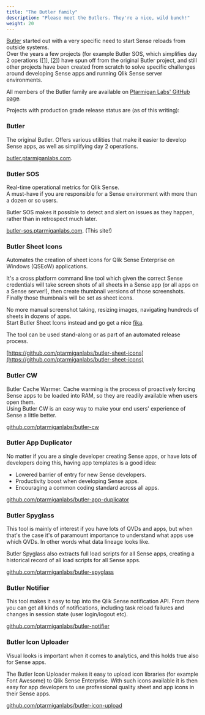 ```yaml
---
title: "The Butler family"
description: "Please meet the Butlers. They're a nice, wild bunch!" 
weight: 20
---
```


[Butler](https://github.com/ptarmiganlabs/butler) started out with a very specific need to start Sense reloads from outside systems.  
Over the years a few projects (for example Butler SOS, which simplifies day 2 operations ([[1](https://www.infoworld.com/article/3442754/why-de-risking-day-2-operations-is-a-smart-business-strategy.html)], [[2](https://dzone.com/articles/defining-day-2-operations)]) have spun off from the original Butler project, and still other projects have been created from scratch to solve specific challenges around developing Sense apps and running Qlik Sense server environments.

All members of the Butler family are available on [Ptarmigan Labs' GitHub page](https://github.com/ptarmiganlabs).

Projects with production grade release status are (as of this writing):

### Butler

The original Butler. Offers various utilities that make it easier to develop Sense apps, as well as simplifying day 2 operations.

[butler.ptarmiganlabs.com](https:/butler.ptarmiganlabs.com).

### Butler SOS

Real-time operational metrics for Qlik Sense.  
A must-have if you are responsible for a Sense environment with more than a dozen or so users.  

Butler SOS makes it possible to detect and alert on issues as they happen, rather than in retrospect much later.

[butler-sos.ptarmiganlabs.com](https://butler-sos.ptarmiganlabs.com). (This site!)

### Butler Sheet Icons

Automates the creation of sheet icons for Qlik Sense Enterprise on Windows (QSEoW) applications.

It's a cross platform command line tool which given the correct Sense credentials will take screen shots of all sheets in a Sense app (or all apps on a Sense server!), then create thumbnail versions of those screenshots.  
Finally those thumbnails will be set as sheet icons.  

No more manual screenshot taking, resizing images, navigating hundreds of sheets in dozens of apps.  
Start Butler Sheet Icons instead and go get a nice [fika](https://www.swedishfood.com/fika).

The tool can be used stand-along or as part of an automated release process.

[https://github.com/ptarmiganlabs/butler-sheet-icons](https://github.com/ptarmiganlabs/butler-sheet-icons)

### Butler CW

Butler Cache Warmer. Cache warming is the process of proactively forcing Sense apps to be loaded into RAM, so they are readily available when users open them.  
Using Butler CW is an easy way to make your end users' experience of Sense a little better.

[github.com/ptarmiganlabs/butler-cw](https://github.com/ptarmiganlabs/butler-cw)

### Butler App Duplicator

No matter if you are a single developer creating Sense apps, or have lots of developers doing this, having app templates is a good idea:

- Lowered barrier of entry for new Sense developers.
- Productivity boost when developing Sense apps.
- Encouraging a common coding standard across all apps.

[github.com/ptarmiganlabs/butler-app-duplicator](https://github.com/ptarmiganlabs/butler-app-duplicator)

### Butler Spyglass

This tool is mainly of interest if you have lots of QVDs and apps, but when that's the case it's of paramount importance to understand what apps use which QVDs. In other words what data lineage looks like.

Butler Spyglass also extracts full load scripts for all Sense apps, creating a historical record of all load scripts for all Sense apps.

[github.com/ptarmiganlabs/butler-spyglass](https://github.com/ptarmiganlabs/butler-spyglass)

### Butler Notifier

This tool makes it easy to tap into the Qlik Sense notification API. From there you can get all kinds of notifications, including task reload failures and changes in session state (user login/logout etc).

[github.com/ptarmiganlabs/butler-notifier](https://github.com/ptarmiganlabs/butler-notifier)

### Butler Icon Uploader

Visual looks is important when it comes to analytics, and this holds true also for Sense apps.

The Butler Icon Uploader makes it easy to upload icon libraries (for example Font Awesome) to Qlik Sense Enterprise. With such icons available it is then easy for app developers to use professional quality sheet and app icons in their Sense apps.

[github.com/ptarmiganlabs/butler-icon-upload](https://github.com/ptarmiganlabs/butler-icon-upload)
